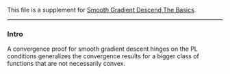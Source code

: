 This file is a supplement for [Smooth Gradient Descend The Basics](AMATH%20516%20Numerical%20Optimizations/Smooth%20Gradient%20Descend%20The%20Basics.md). 


---
### **Intro**

A convergence proof for smooth gradient descent hinges on the PL conditions generalizes the convergence results for a bigger class of functions that are not necessarily convex. 
